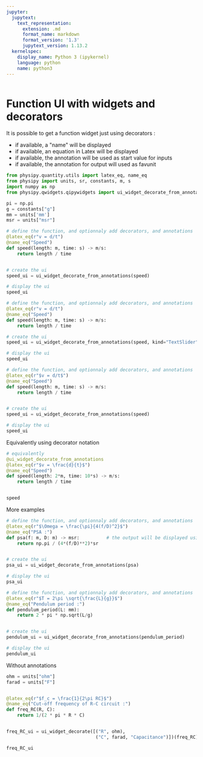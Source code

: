 ```yaml
---
jupyter:
  jupytext:
    text_representation:
      extension: .md
      format_name: markdown
      format_version: '1.3'
      jupytext_version: 1.13.2
  kernelspec:
    display_name: Python 3 (ipykernel)
    language: python
    name: python3
---
```


```python

```

# Function UI with widgets and decorators


It is possible to get a function widget just using decorators : 
 - if available, a "name" will be displayed
 - if available, an equation in Latex will be displayed
 - if available, the annotation will be used as start value for inputs
 - if available, the annotation for output will used as favunit

```python
from physipy.quantity.utils import latex_eq, name_eq
from physipy import units, sr, constants, m, s
import numpy as np
from physipy.qwidgets.qipywidgets import ui_widget_decorate_from_annotations, ui_widget_decorate

pi = np.pi
g = constants["g"]
mm = units['mm']
msr = units["msr"]
```

```python
# define the function, and optionnaly add decorators, and annotations
@latex_eq(r"v = d/t")
@name_eq("Speed")
def speed(length: m, time: s) -> m/s:
    return length / time


# create the ui
speed_ui = ui_widget_decorate_from_annotations(speed)

# display the ui
speed_ui
```

```python
# define the function, and optionnaly add decorators, and annotations
@latex_eq(r"v = d/t")
@name_eq("Speed")
def speed(length: m, time: s) -> m/s:
    return length / time

# create the ui
speed_ui = ui_widget_decorate_from_annotations(speed, kind="TextSlider")

# display the ui
speed_ui
```

```python
# define the function, and optionnaly add decorators, and annotations
@latex_eq(r"$v = d/t$")
@name_eq("Speed")
def speed(length: m, time: s) -> m/s:
    return length / time


# create the ui
speed_ui = ui_widget_decorate_from_annotations(speed)

# display the ui
speed_ui
```

Equivalently using decorator notation

```python
# equivalently
@ui_widget_decorate_from_annotations
@latex_eq(r"$v = \frac{d}{t}$")
@name_eq("Speed")
def speed(length: 2*m, time: 10*s) -> m/s:
    return length / time


speed
```

More examples

```python
# define the function, and optionnaly add decorators, and annotations
@latex_eq(r"$\Omega = \frac{\pi}{4(f/D)^2}$")
@name_eq("PSA :")
def psa(f: m, D: m) -> msr:          # the output will be displayed using msr
    return np.pi / (4*(f/D)**2)*sr


# create the ui
psa_ui = ui_widget_decorate_from_annotations(psa)

# display the ui
psa_ui
```

```python
# define the function, and optionnaly add decorators, and annotations
@latex_eq(r"$T = 2\pi \sqrt{\frac{L}{g}}$")
@name_eq("Pendulum period :")
def pendulum_period(L: mm):
    return 2 * pi * np.sqrt(L/g)


# create the ui
pendulum_ui = ui_widget_decorate_from_annotations(pendulum_period)

# display the ui
pendulum_ui
```

Without annotations

```python
ohm = units["ohm"]
farad = units["F"]


@latex_eq(r"$f_c = \frac{1}{2\pi RC}$")
@name_eq("Cut-off frequency of R-C circuit :")
def freq_RC(R, C):
    return 1/(2 * pi * R * C)


freq_RC_ui = ui_widget_decorate([("R", ohm),
                                 ("C", farad, "Capacitance")])(freq_RC)

freq_RC_ui
```

```python

```
